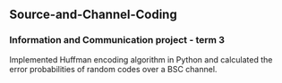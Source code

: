 ## Source-and-Channel-Coding
### Information and Communication project - term 3 
 Implemented Huffman encoding algorithm in Python and calculated the error probabilities of random codes over a BSC channel.
